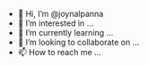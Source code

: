 - 👋 Hi, I’m @joynalpanna
- 👀 I’m interested in ...
- 🌱 I’m currently learning ...
- 💞️ I’m looking to collaborate on ...
- 📫 How to reach me ...

<!---
joynalpanna/joynalpanna is a ✨ special ✨ repository because its `README.md` (this file) appears on your GitHub profile.
You can click the Preview link to take a look at your changes.
--->
